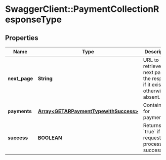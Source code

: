 # SwaggerClient::PaymentCollectionResponseType

## Properties
Name | Type | Description | Notes
------------ | ------------- | ------------- | -------------
**next_page** | **String** | URL to retrieve the next page of the response if it exists; otherwise absent.  | [optional] 
**payments** | [**Array&lt;GETARPaymentTypewithSuccess&gt;**](GETARPaymentTypewithSuccess.md) | Container for payments.  | [optional] 
**success** | **BOOLEAN** | Returns &#x60;true&#x60; if the request was processed successfully. | [optional] 


